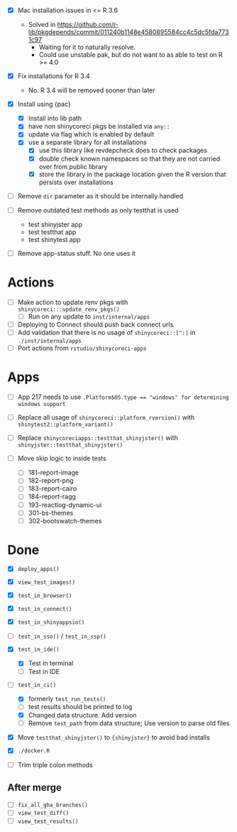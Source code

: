 
- [x] Mac installation issues in <= R 3.6
  * Solved in https://github.com/r-lib/pkgdepends/commit/011240b1148e4580895584cc4c5dc5fda7731c97
    * Waiting for it to naturally resolve.
    * Could use unstable pak, but do not want to as able to test on R >= 4.0
- [x] Fix installations for R 3.4
  * No. R 3.4 will be removed sooner than later

- [x] Install using {pac}
  - [x] Install into lib path
  - [x] have non shinycoreci pkgs be installed via `any::`
  - [x] update via flag which is enabled by default
  - [x] use a separate library for all installations
    - [x] use this library like revdepcheck does to check packages
    - [x] double check known namespaces so that they are not carried over from public library
    - [x] store the library in the package location given the R version that persists over installations

- [ ] Remove `dir` parameter as it should be internally handled

- [ ] Remove outdated test methods as only testthat is used
  * test shinyjster app
  * test testthat app
  * test shinytest app

- [ ] Remove app-status stuff. No one uses it


# Actions
- [ ] Make action to update renv pkgs with `shinycoreci:::update_renv_pkgs()`
  - [ ] Run on any update to `inst/internal/apps`
- [ ] Deploying to Connect should push back connect urls
- [ ] Add validation that there is no usage of `shinycoreci::[^:]` in `./inst/internal/apps`
- [ ] Port actions from `rstudio/shinycoreci-apps`

# Apps
- [ ] App 217 needs to use
  `.Platform$OS.type == "windows" for determining windows support`
- [ ] Replace all usage of `shinycoreci::platform_rversion()` with `shinytest2::platform_variant()`
- [ ] Replace `shinycoreciapps::testthat_shinyjster()` with `shinyjster::testthat_shinyjster()`

- [ ] Move skip logic to inside tests
  - [ ] 181-report-image
  - [ ] 182-report-png
  - [ ] 183-report-cairo
  - [ ] 184-report-ragg
  - [ ] 193-reactlog-dynamic-ui
  - [ ] 301-bs-themes
  - [ ] 302-bootswatch-themes

# Done
- [x] `deploy_apps()`
- [x] `view_test_images()`
- [x] `test_in_browser()`
- [x] `test_in_connect()`
- [x] `test_in_shinyappsio()`
- [ ] `test_in_sso()` / `test_in_ssp()`
- [x] `test_in_ide()`
  - [x] Test in terminal
  - [ ] Test in IDE

- [ ] `test_in_ci()`
  - [x] formerly `test_run_tests()`
  - [ ] test results should be printed to log
  - [x] Changed data structure. Add version
  - [ ] Remove `test_path` from data structure; Use version to parse old files

- [x] Move `testthat_shinyjster()` to `{shinyjster}` to avoid bad installs


- [x] `./docker.R`
- [ ] Trim triple colon methods

## After merge
- [ ] `fix_all_gha_branches()`
- [ ] `view_test_diff()`
- [ ] `view_test_results()`
